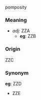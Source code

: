 pomposity
### Meaning
+ _adj_: ZZA
    + __eg__: ZZB

### Origin

ZZC

### Synonym

__eg__: ZZD

+ ZZE



